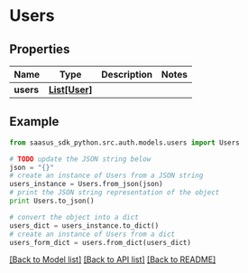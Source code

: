 # Users


## Properties
Name | Type | Description | Notes
------------ | ------------- | ------------- | -------------
**users** | [**List[User]**](User.md) |  | 

## Example

```python
from saasus_sdk_python.src.auth.models.users import Users

# TODO update the JSON string below
json = "{}"
# create an instance of Users from a JSON string
users_instance = Users.from_json(json)
# print the JSON string representation of the object
print Users.to_json()

# convert the object into a dict
users_dict = users_instance.to_dict()
# create an instance of Users from a dict
users_form_dict = users.from_dict(users_dict)
```
[[Back to Model list]](../README.md#documentation-for-models) [[Back to API list]](../README.md#documentation-for-api-endpoints) [[Back to README]](../README.md)


